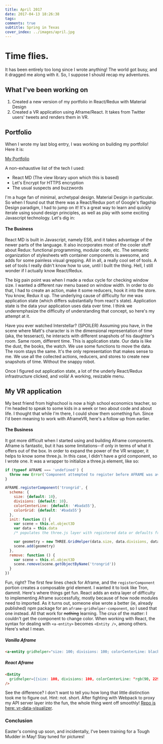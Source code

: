 ```yaml
---
title: April 2017
date: 2017-04-13 18:26:38
tags:
comments: true
subtitle: Spring in Texas
cover_index: ../images/april.jpg
---
```


# Time flies.

It has been entirely too long since I wrote anything! The world got busy, and it dragged me along with it. So, I suppose I should recap my adventures.

## What I've been working on
1. Created a new version of my portfolio in React/Redux with Material Design
2. Created a VR application using Aframe/React. It takes from Twitter users' tweets
and renders them in VR.

## Portfolio

When I wrote my last blog entry, I was working on building my portfolio! Here it is:

[My Portfolio](https://chanceeakin.io)

A non-exhaustive list of the tech I used:
*  React MD (The view library upon which this is based)
*  Let's Encrypt for HTTPS encryption
*  The usual suspects and buzzwords

I'm a huge fan of minimal, archetypal design. Material Design in particular. So when I found out that there was a React/Redux port of Google's flagship Design paradigm, I had to jump on it! It's a great way to learn and quickly iterate using sound design principles, as well as play with some exciting Javascript technology. Let's dig in:

#### The Business

React MD is built in Javascript, namely ES6, and it takes advantage of the newer parts of the language. It also incorporates most of the cooler stuff about Redux: functional programming, modular code, etc.  The semantic organization of stylesheets wth container components is awesome, and adds for some painless visual grepping. All in all, a really cool set of tools. A set of tools I really didn't know how to use, until I built the thing. Hell, I still wonder if I actually know React/Redux.

The big pain point was when I made a redux cycle for checking window size. I wanted a different nav menu based on window width. In order to do that, I had to create an action, make it some reducers, hook it into the store. You know, Redux it up. The underlying cause of difficulty for me was application state (which differs substantially from react's state). Application state is the data your application uses data over time. I think we underemphasize the difficulty of understanding that concept, so here's my attempt at it.

Have you ever watched Interstellar? (SPOILER) Assuming you have, in the scene where Matt's character is in the dimensional representation of time (aka, the tesseract), he interacts with different snapshots of his daughter's room. Same room, different time. This is application state. Our data is like the dust, the books, the watch. We use some functions to move the data. The room stays the same. It's the only representation that makes sense to me. We use all the collected actions, reducers, and stores to create new snapshots of time. Without the snappy robot.

Once I figured out application state, a lot of the underly React/Redux infrastructure clicked, and voilà! A working, resizable menu.

## My VR application

My best friend from highschool is now a high school economics teacher, so I'm headed to speak to some kids in a week or two about code and about life. I thought that while I'm there, I could show them something fun. Since I'd been meaning to work with AframeVR, here's a follow up from earlier.

#### The Business

It got more difficult when I started using and building Aframe components. Aframe is fantastic, but it has some limitations--if only in terms of what it offers out of the box. In order to expand the power of the VR wrapper, it helps to know some three.js. In this case, I didn't have a grid component, so I wrote one. It was a wrapper to initialize a three.js element, like so:

```Javascript
if (typeof AFRAME === 'undefined') {
  throw new Error('Component attempted to register before AFRAME was available.')
}

AFRAME.registerComponent('trongrid', {
  schema: {
    size: {default: 10},
    divisions: {default: 10},
    colorCenterLine: {default: '#bada55'},
    colorGrid: {default: '#bada55'}
  },
  init: function () {
    var scene = this.el.object3D
    var data = this.data
    /* populates the three.js layer with registered data or defaults from schema. */

    var geometry = new THREE.GridHelper(data.size, data.divisions, data.colorCenterLine, data.colorGrid)
    scene.add(geometry)
  },
  remove: function () {
    var scene = this.el.object3D
    scene.remove(scene.getObjectByName('trongrid'))
  }
})
```

Fun, right? The first few lines check for Aframe, and the `registerComponent` portion creates a composable grid element. I wanted it to look like Tron, dammit. Here's where things get fun. React adds an extra layer of difficulty to implementing Aframe successfully, mostly because of how node modules need to imported. As it turns out, someone else wrote a better (ie, already published) npm package for an `aframe-gridhelper-component`, so I used that one instead. All that work for ~~nothing~~ learning. The crux of the matter: I couldn't get the component to change color. When working with React, the syntax for dealing with `<a-entity>` becomes `<Entity />`, among others. Here's what I mean.


##### Vanilla Aframe
```html
<a-entity gridhelper="size: 100; divisions: 100; colorCenterLine: black; colorGrid: black;"></a-entity>

```

##### React Aframe
```HTML
<Entity
  gridhelper={{size: 100, divisions: 100, colorCenterLine: "rgb(90, 229, 252)", colorGrid: "rgb(90, 229, 252)"}}
/>
```

See the difference? I don't want to tell you how long that little distinction took me to figure out. Hint: not. short. After fighting with Webpack to proxy my API server layer into the fun, the whole thing went off smoothly! [Repo is here: vr-data-visualizer](https://github.com/chanceeakin/vr-data-visualizer).

### Conclusion

Easter's coming up soon, and incidentally, I've been training for a Tough Mudder in May! Stay tuned for pictures!
